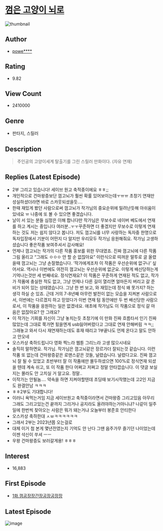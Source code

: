 # [껌은 고양이 뇌로](https://comic.naver.com/bestChallenge/list?titleId=601226)
![thumbnail](https://image-comic.pstatic.net/user_contents_data/challenge_comic/2019/04/02/236458/thumbnail_202x164143e0877_5ba8_4fbc_a929_a9490f0d641d_00000193.JPEG)

## Author
- [powe****](https://comic.naver.com/artistTitle?id=236458)

## Rating
- 9.82

## View Count
- 2410000

## Genre
- 판타지, 스릴러

## Description
> 주인공의 고양이세계 탈출기를 그린 스릴러 만화이다. (자유 연재)

## Replies (Latest Episode)
- 2부 그리고 있습니다! 세이브 원고 축적중이에요 ㅎㅎ;;
- 개인적으로 건마왕증보단 껌고뇌가 훨씬 확률 있어보이는데ㅜㅠㅠ 초창기 연재만 성실하셨더라면 바로 스카웃되셨을듯....
- 한때 재밌게 봤던 사람으로써 껌고뇌가 작가님의 중요순위에 밀려난듯해 아쉬움이 있네요 ㅠ 나중에 또 볼 수 있으면 좋겠습니다.
- 날이 서 있는 분들 심정은 이해 합니다만 작가님은 무보수로 네이버 베도에서 연재를 하고 계시는 중입니다 여러분..ㅜㅜ꾸준하면 더 좋겠지만 무보수로 이렇게 연재하는 것도 저는 쉽지 않다고 봅니다. 저도 껌고뇌를 너무 사랑하는 독자중 한명으로 독자입장에서 기분이 어떤지 다 알지만 우리모두 작가님 응원해줘요. 작가님 고생하셨습니다 좋은작품 보여주셔서 감사해요!
- 언제나 껌고뇌는 작가의 다른 작품 홍보를 위한 무대였죠. 진짜 껌고뇌에 다른 작품 그림 올리고 “그래도 ㅇㅇㅇ 안 할 순 없잖아요” 이런식으로 띠꺼운 말투로 글 올렸을때 껌고뇌는 그냥 손절했습니다. ‘작가에게조차 이 작품은 우선순위에 없구나’ 싶어서요. 역시나 이번에도 여전히 껌고뇌는 우선순위에 없군요. 이렇게 배신당하는게 기억나는것만 세 번째네요. 정식연재요? 이 작품은 꾸준하게 연재된 적도 없고, 작가가 작품에 충실한 적도 없고, 그냥 언제나 다른 길이 열리면 얼마든지 버리고 갈 준비가 되어 있는 상태였습니다. 그냥 한 번 보고, 와 재밌는데 정식 왜 못가지? 하는 생각 하실 순 있죠. 근데 거의 7-8년째 아무런 발전이 없는 모습을 지켜본 사람으로서, 이번에는 다르겠지 하고 믿었다가 이번 연재 텀 동안에만 두 번 배신당한 사람으로서, 이 작품을 응원하는 일은 없겠네요. 애초에 작가님도 이 작품으로 정식 갈 마음은 없잖아요? 안 그래요?
- 이 작가는 기회를 자신이 그냥 놓치는듯 초창기에 이 만화 진짜 흐름타서 인기 진짜 많았는데 그대로 쭉가면 됬을엔게 usb잃어버렸다고 그대로 연재 안해버림 ㅋㅋ;; 그래놓고 와서 다시 재연재하는데도 휴재 때리고 1부끝나도 언제 온다고 말도 안하고 안오네
- 오스카상 축하드립니다 영화 찍느라 웹툰 그리느라 고생 많으시네요
- 솔직히 말하면요. 작가님. 작가님은 껌고뇌같은 장르가더 잘되는것 같습니다. 이런 작품 또 없는데 건마왕증같은 로맨스같은 것들, 널렸습니다. 널렸다고요. 진짜 껌고뇌 잘 될 수 있었고 초반부터 잘 이 작품에만 몰두하셨으면 100%로 정식연재 되셨을 텐데 계속 쉬고, 또 이 작품 한다 어쩌고 저쩌고 정말 안타깝습니다. 이 댓글 보실지는 몰라도 안 고치실 거 알고요. 정말..
- 이작가는 안될놈.... 약속을 하면 지켜야할텐데 초딩때 보기시작했는데 고2인 지금도 완결안남 ㅋㅋㅋ
- ㅎㅎ2부도 기대합니다!
- 이러니 욕먹는거임 지금 세이브원고 축적중이라면서 건마왕증 그리고있음 아무리 그래도 그리고있는건 끝까지 그리거나 공지라도 올려야하는거아니냐? 나같이 일주일에 한번씩 찾아오는 사람은 뭐가 돼는거냐 오늘부터 봉준호 안티한다
- 오스카상 축하한대 ㅅㅂㅋㅋㅋㅋㅋㅋ
- 그래서 2부는 2023년쯤 오는걸로
- 대체 이거 첨 본게 몇년전였는지 기억도 안 난다 그땐 음주가무 즐기던 나이었는데 이젠 삭신이 쑤셔 ㅡㅡ
- 우왕 건마왕증도 보러갈게용! ㅎㅎㅎ

## Interest
- 16,883

## First Episode
- [1화.껌공장장간장공장공장장](https://comic.naver.com/bestChallenge/detail?titleId=601226&no=15)

## Latest Episode
![image](https://image-comic.pstatic.net/user_contents_data/challenge_comic/2019/11/08/236458/upload_7377513446850443621.jpeg)
